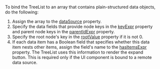 To bind the TreeList to an array that contains plain-structured data objects, do the following:

1. Assign the array to the [dataSource](/Documentation/ApiReference/UI_Components/dxTreeList/Configuration/#dataSource) property.
1. Specify the data fields that provide node keys in the [keyExpr](/Documentation/ApiReference/UI_Components/dxTreeList/Configuration/#keyExpr) property and parent node keys in the [parentIdExpr](/Documentation/ApiReference/UI_Components/dxTreeList/Configuration/#parentIdExpr) property.
1. Specify the root node's key in the [rootValue](/Documentation/ApiReference/UI_Components/dxTreeList/Configuration/#rootValue) property if it is not 0.
1. If each data item has a Boolean field that specifies whether this data item nests other items, assign the field's name to the [hasItemsExpr](/Documentation/ApiReference/UI_Components/dxTreeList/Configuration/#hasItemsExpr) property. The TreeList uses this information to render the expand button. This is required only if the UI component is bound to a remote data source.
